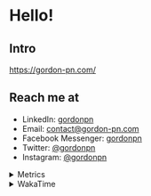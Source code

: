 # Hello!

## Intro

<https://gordon-pn.com/>

## Reach me at

- LinkedIn: [gordonpn](https://www.linkedin.com/in/gordonpn/)
- Email: [contact@gordon-pn.com](mailto:contact@gordon-pn.com)
- Facebook Messenger: [gordonpn](https://www.messenger.com/t/Gordonpn)
- Twitter: [@gordonpn](https://twitter.com/Gordonpn)
- Instagram: [@gordonpn](https://www.instagram.com/gordonpn/)

<details>
  <summary>Metrics</summary>

  <img align="center" src="https://github.com/gordonpn/gordonpn/blob/master/github-metrics.svg" alt="GitHub Metrics">

</details>

<details>
  <summary>WakaTime</summary>

  <!--START_SECTION:waka-->
📊 **This Week I Spent My Time On** 

```text
💬 Programming Languages: 
Other                    20 hrs 22 mins      ██████████░░░░░░░░░░░░░░░   40.50 % 
Java                     16 hrs 16 mins      ████████░░░░░░░░░░░░░░░░░   32.36 % 
XML                      5 hrs 59 mins       ███░░░░░░░░░░░░░░░░░░░░░░   11.92 % 
Brazil Dependency Config 3 hrs 8 mins        ██░░░░░░░░░░░░░░░░░░░░░░░   06.23 % 
Bash                     2 hrs 56 mins       █░░░░░░░░░░░░░░░░░░░░░░░░   05.85 % 

🔥 Editors: 
Chrome                   24 hrs 2 mins       ████████████░░░░░░░░░░░░░   47.80 % 
iTerm2                   10 hrs 2 mins       █████░░░░░░░░░░░░░░░░░░░░   19.96 % 
IntelliJ IDEA            7 hrs 55 mins       ████░░░░░░░░░░░░░░░░░░░░░   15.74 % 
Slack                    4 hrs 14 mins       ██░░░░░░░░░░░░░░░░░░░░░░░   08.43 % 
VS Code                  53 mins             ░░░░░░░░░░░░░░░░░░░░░░░░░   01.79 % 
```


 Last Updated on 19/03/2025 10:26:02 UTC
<!--END_SECTION:waka-->
</details>
